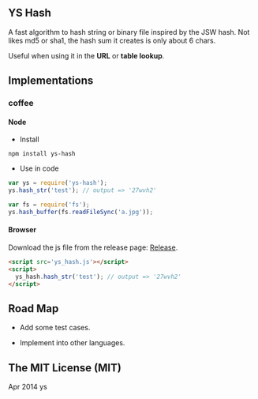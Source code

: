 ## YS Hash

A fast algorithm to hash string or binary file inspired by the JSW hash.
Not likes md5 or sha1, the hash sum it creates is only about 6 chars.

Useful when using it in the **URL** or **table lookup**.

## Implementations

### coffee

#### Node

* Install

 ```shell
 npm install ys-hash
 ```

* Use in code

 ```javascript
 var ys = require('ys-hash');
 ys.hash_str('test'); // output => '27wvh2'
 
 var fs = require('fs');
 ys.hash_buffer(fs.readFileSync('a.jpg'));
 ```

#### Browser

Download the js file from the release page: [Release][1].

```html
<script src='ys_hash.js'></script>
<script>
  ys_hash.hash_str('test'); // output => '27wvh2'
</script>
```

## Road Map

* Add some test cases.

* Implement into other languages.

## The MIT License (MIT)

Apr 2014 ys


  [1]: https://github.com/ysmood/ys-hash/releases
